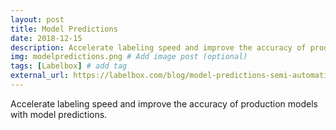 ```yaml
---
layout: post
title: Model Predictions
date: 2018-12-15
description: Accelerate labeling speed and improve the accuracy of production models with model predictions. # Add post description (optional)
img: modelpredictions.png # Add image post (optional)
tags: [Labelbox] # add tag
external_url: https://labelbox.com/blog/model-predictions-semi-automatic-labeling-and-quality-assurance-in-production/
---
```


Accelerate labeling speed and improve the accuracy of production models with model predictions.
